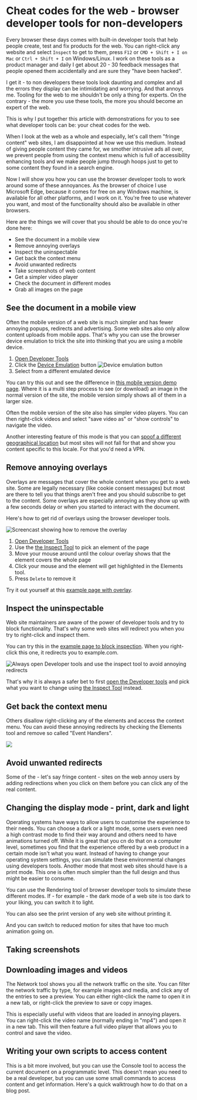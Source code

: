 # Cheat codes for the web - browser developer tools for non-developers

Every browser these days comes with built-in developer tools that help people create, test and fix products for the web. You can right-click any website and select `Inspect` to get to them, press `F12` or `CMD + Shift + I on Mac` or `Ctrl + Shift + I` on Windows/Linux. I work on these tools as a product manager and daily I get about 20 - 30 feedback messages that people opened them accidentally and are sure they "have been hacked".

I get it - to non developers these tools look daunting and complex and all the errors they display can be intimidating and worrying. And that annoys me. Tooling for the web to me shouldn't be only a thing for experts. On the contrary - the more you use these tools, the more you should become an expert of the web. 

This is why I put together this article with demonstrations for you to see what developer tools can be: your cheat codes for the web.

When I look at the web as a whole and especially, let's call them "fringe content" web sites, I am disappointed at how we use this medium. Instead of giving people content they came for, we smother intrusive ads all over, we prevent people from using the context menu which is full of accessibility enhancing tools and we make people jump through hoops just to get to some content they found in a search engine.

Now I will show you how you can use the browser developer tools to work around some of these annoyances. As the browser of choice I use Microsoft Edge, because it comes for free on any Windows machine, is available for all other platforms, and I work on it. You're free to use whatever you want, and most of the functionality should also be available in other browsers. 

Here are the things we will cover that you should be able to do once you're done here:

* See the document in a mobile view
* Remove annoying overlays
* Inspect the uninspectable
* Get back the context menu
* Avoid unwanted redirects
* Take screenshots of web content
* Get a simpler video player
* Check the document in different modes
* Grab all images on the page

## See the document in a mobile view

Often the mobile version of a web site is much simpler and has fewer annoying popups, redirects and advertising. Some web sites also only allow content uploads from mobile apps. That's why you can use the browser device emulation to trick the site into thinking that you are using a mobile device.

1. [Open Developer Tools](https://docs.microsoft.com/microsoft-edge/devtools-guide-chromium/overview#open-devtools)
1. Click the [Device Emulation](https://docs.microsoft.com/microsoft-edge/devtools-guide-chromium/device-mode/) button
![Device emulation button](screencasts/device-emulation-button.png)
1. Select from a different emulated device

You can try this out and see the difference in [this mobile version demo page](https://codepo8.github.io/web-cheatcodes/mobile-version.html). Where it is a multi step process to see (or download) an image in the normal version of the site, the mobile version simply shows all of them in a larger size.

Often the mobile version of the site also has simpler video players. You can then right-click videos and select "save video as" or "show controls" to navigate the video.

Another interesting feature of this mode is that you can [spoof a different geographical location](https://docs.microsoft.com/en-us/microsoft-edge/devtools-guide-chromium/device-mode/#override-geolocation) but most sites will not fall for that and show you content specific to this locale. For that you'd need a VPN.

## Remove annoying overlays

Overlays are messages that cover the whole content when you get to a web site. Some are legally necessary (like cookie consent messages) but most are there to tell you that things aren't free and you should subscribe to get to the content. Some overlays are especially annoying as they show up with a few seconds delay or when you started to interact with the document.

Here's how to get rid of overlays using the browser developer tools.

![Screencast showing how to remove the overlay](screencasts/overlays.gif)

1. [Open Developer Tools](https://docs.microsoft.com/microsoft-edge/devtools-guide-chromium/overview#open-devtools)
1. Use the [the Inspect Tool](https://docs.microsoft.com/microsoft-edge/devtools-guide-chromium/css/inspect) to pick an element of the page
1. Move your mouse around until the colour overlay shows that the element covers the whole page
1. Click your mouse and the element will get highlighted in the Elements tool.
1. Press `Delete` to remove it

Try it out yourself at this [example page with overlay](https://codepo8.github.io/web-cheatcodes/overlay.html).

## Inspect the uninspectable

Web site maintainers are aware of the power of developer tools and try to block functionality. That's why some web sites will redirect you when you try to right-click and inspect them.

You can try this in the [example page to block inspection](https://codepo8.github.io/web-cheatcodes/inspect.html). When you right-click this one, it redirects you to example.com.

![Always open Developer tools and use the inspect tool to avoid annoying redirects](screencasts/inspecting-instead-of-context.gif)

That's why it is always a safer bet to first [open the Developer tools](https://docs.microsoft.com/microsoft-edge/devtools-guide-chromium/overview#open-devtools) and pick what you want to change using [the Inspect Tool](https://docs.microsoft.com/microsoft-edge/devtools-guide-chromium/css/inspect) instead.

## Get back the context menu

Others disallow right-clicking any of the elements and access the context menu. You can avoid these annoying redirects by checking the Elements tool and remove so called "Event Handlers".

![](screencasts/context-menu.gif)

## Avoid unwanted redirects

Some of the - let's say fringe content - sites on the web annoy users by adding redirections when you click on them before you can click any of the real content. 
## Changing the display mode - print, dark and light

Operating systems have ways to allow users to customise the experience to their needs. You can choose a dark or a light mode, some users even need a high contrast mode to find their way around and others need to have animations turned off. While it is great that you cn do that on a computer level, sometimes you find that the experience offered by a web product in a certain mode isn't what you want. Instead of having to change your operating system settings, you can simulate these environmental changes using developers tools. Another mode that most web sites should have is a print mode. This one is often much simpler than the full design and thus might be easier to consume.

You can use the Rendering tool of browser developer tools to simulate these different modes. If - for example - the dark mode of a web site is too dark to your liking, you can switch it to light.

You can also see the print version of any web site without printing it.

And you can switch to reduced motion for sites that have too much animation going on.

## Taking screenshots

## Downloading images and videos

The Network tool shows you all the network traffic on the site. You can filter the network traffic by type, for example images and media, and click any of the entries to see a preview. You can either right-click the name to open it in a new tab, or right-click the preview to save or copy images. 

This is especially useful with videos that are loaded in annoying players. You can right-click the video name (normally ending in "mp4") and open it in a new tab. This will then feature a full video player that allows you to control and save the video.


## Writing your own scripts to access content

This is a bit more involved, but you can use the Console tool to access the current document on a programmatic level. This doesn't mean you need to be a real developer, but you can use some small commands to access content and get information. Here's a quick walktrough how to do that on a blog post.